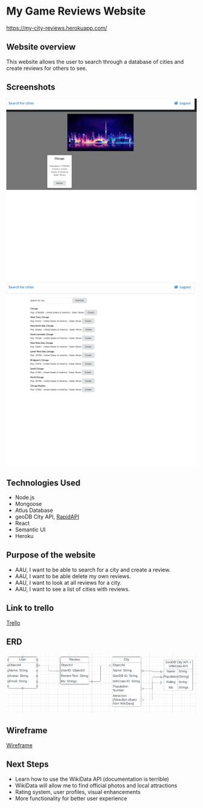 # My Game Reviews Website
https://my-city-reviews.herokuapp.com/
## Website overview
This website allows the user to search through a database of cities and create reviews for others to see.
## Screenshots
![screenshot1](public/homepage.png)
![screenshot2](public/search.png)
## Technologies Used
* Node.js
* Mongoose
* Atlus Database
* geoDB City API, [RapidAPI](https://rapidapi.com/wirefreethought/api/geodb-cities/details)
* React
* Semantic UI
* Heroku
## Purpose of the website
* AAU, I want to be able to search for a city and create a review.
* AAU, I want to be able delete my own reviews.
* AAU, I want to look at all reviews for a city.
* AAU, I want to see a list of cities with reviews.
## Link to trello
[Trello](https://trello.com/b/2F9duqRE/city-reviewer)
## ERD
![ERD](public/erd.png)
## Wireframe
[Wireframe](https://www.figma.com/file/dek7vLHMPiYG9b76OiPPNU/city-review?node-id=0%3A1)
## Next Steps
* Learn how to use the WikiData API (documentation is terrible)
* WikiData will allow me to find official photos and local attractions
* Rating system, user profiles, visual enhancements
* More functionality for better user experience

